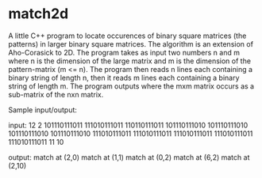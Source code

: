 # match2d
A little C++ program to locate occurences of binary square matrices (the patterns) in larger binary square matrices. The algorithm is an extension of Aho-Corasick to 2D. The program takes as input two numbers n and m where n is the dimension of the large matrix and m is the dimension of the pattern-matrix (m <= n). The program then reads n lines each containing a binary string of length n, then it reads m lines each containing a binary string of length m. The program outputs where the mxm matrix occurs as a sub-matrix of the nxn matrix.

Sample input/output:

input:
  12 2
  101110111011
  111010111011
  110110111011
  101110111010
  101110111010
  101110111010
  101110111010
  111010111011
  111010111011
  111010111011
  111010111011
  111010111011
  11
  10

output:
  match at (2,0)
  match at (1,1)
  match at (0,2)
  match at (6,2)
  match at (2,10)
